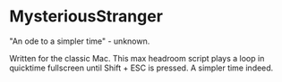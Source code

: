 # MysteriousStranger
"An ode to a simpler time" - unknown. 

Written for the classic Mac. This max headroom script plays a loop in quicktime fullscreen until Shift + ESC is pressed. A simpler time indeed. 
